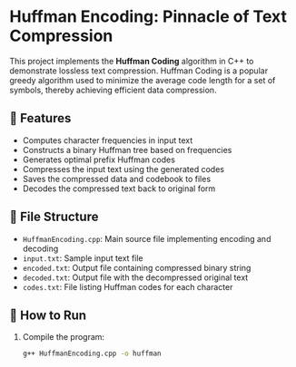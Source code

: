 
# Huffman Encoding: Pinnacle of Text Compression

This project implements the **Huffman Coding** algorithm in C++ to demonstrate lossless text compression. Huffman Coding is a popular greedy algorithm used to minimize the average code length for a set of symbols, thereby achieving efficient data compression.

## 🔧 Features

- Computes character frequencies in input text
- Constructs a binary Huffman tree based on frequencies
- Generates optimal prefix Huffman codes
- Compresses the input text using the generated codes
- Saves the compressed data and codebook to files
- Decodes the compressed text back to original form

## 📂 File Structure

- `HuffmanEncoding.cpp`: Main source file implementing encoding and decoding
- `input.txt`: Sample input text file
- `encoded.txt`: Output file containing compressed binary string
- `decoded.txt`: Output file with the decompressed original text
- `codes.txt`: File listing Huffman codes for each character

## 🚀 How to Run

1. Compile the program:
   ```bash
   g++ HuffmanEncoding.cpp -o huffman
